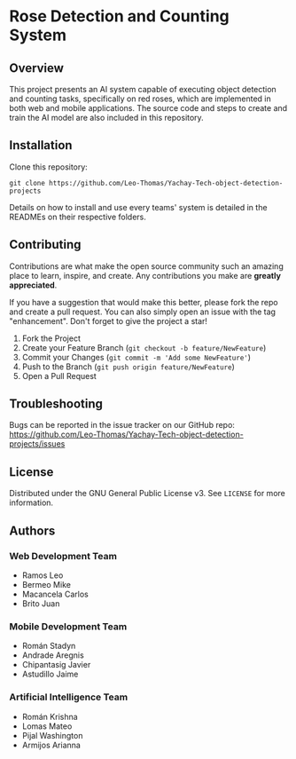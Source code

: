# Rose Detection and Counting System 
[//]: # "Midterm project for the subject of Software Engineering at Yachay Tech University. "

## Overview
This project presents an AI system capable of executing object detection and counting tasks, specifically on red roses, which are implemented in both web and mobile applications. The source code and steps to create and train the AI model are also included in this repository.

## Installation
Clone this repository:
```
git clone https://github.com/Leo-Thomas/Yachay-Tech-object-detection-projects
```
Details on how to install and use every teams' system is detailed in the READMEs on their respective folders.

## Contributing

Contributions are what make the open source community such an amazing place to learn, inspire, and create. Any contributions you make are **greatly appreciated**.

If you have a suggestion that would make this better, please fork the repo and create a pull request. You can also simply open an issue with the tag "enhancement".
Don't forget to give the project a star!

1. Fork the Project
2. Create your Feature Branch (`git checkout -b feature/NewFeature`)
3. Commit your Changes (`git commit -m 'Add some NewFeature'`)
4. Push to the Branch (`git push origin feature/NewFeature`)
5. Open a Pull Request

## Troubleshooting
Bugs can be reported in the issue tracker on our GitHub repo: https://github.com/Leo-Thomas/Yachay-Tech-object-detection-projects/issues

<!-- LICENSE -->
## License

Distributed under the GNU General Public License v3. See `LICENSE` for more information.

## Authors

### Web Development Team

* Ramos Leo
* Bermeo Mike
* Macancela Carlos
* Brito Juan

### Mobile Development Team

* Román Stadyn
* Andrade Aregnis
* Chipantasig Javier
* Astudillo Jaime

### Artificial Intelligence Team
* Román Krishna
* Lomas Mateo
* Pijal Washington
* Armijos Arianna

